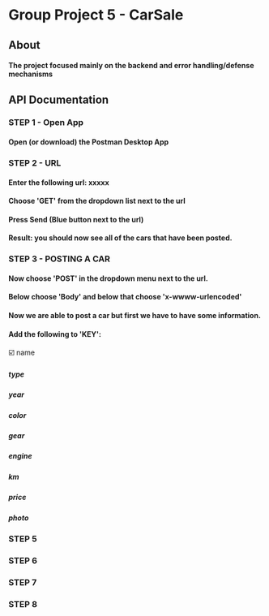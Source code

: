 # Group Project 5 - CarSale
## About
#### The project focused mainly on the backend and error handling/defense mechanisms
## API Documentation
### STEP 1 - Open App
#### Open (or download) the Postman Desktop App
### STEP 2 - URL
#### Enter the following url: xxxxx
#### Choose 'GET' from the dropdown list next to the url
#### Press Send (Blue button next to the url)
#### Result: you should now see all of the cars that have been posted.
### STEP 3 - POSTING A CAR
#### Now choose 'POST' in the dropdown menu next to the url.
#### Below choose 'Body' and below that choose 'x-wwww-urlencoded'
#### Now we are able to post a car but first we have to have some information.
#### Add the following to 'KEY':
:ballot_box_with_check: name
##### type
##### year
##### color
##### gear
##### engine
##### km
##### price
##### photo
#### 

### STEP 5
####
### STEP 6
####
### STEP 7
####
### STEP 8
####
